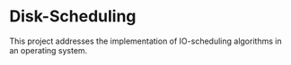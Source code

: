 # Disk-Scheduling
This project addresses the implementation of IO-scheduling algorithms in an operating system.
